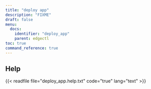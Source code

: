 ```yaml
---
title: "deploy app"
description: "FIXME"
draft: false
menu:
  docs:
    identifier: "deploy_app"
    parent: edgectl
toc: true
command_reference: true
---
```


## Help

{{< readfile file="deploy_app.help.txt" code="true" lang="text" >}}
